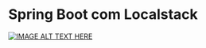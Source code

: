 # Spring Boot com Localstack


[![IMAGE ALT TEXT HERE](https://img.youtube.com/vi/Vlmjw5nifOo/0.jpg)]([https://www.youtube.com/watch?v=YOUTUBE_VIDEO_ID_HERE](https://www.youtube.com/watch?v=Vlmjw5nifOo))
